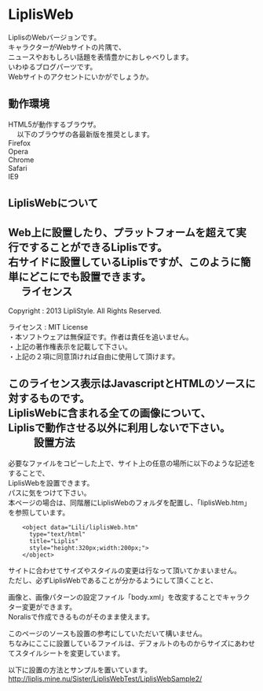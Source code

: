 LiplisWeb
=========

LiplisのWebバージョンです。  
キャラクターがWebサイトの片隅で、  
ニュースやおもしろい話題を表情豊かにおしゃべりします。  
いわゆるブログパーツです。  
Webサイトのアクセントにいかがでしょうか。  

動作環境
------
HTML5が動作するブラウザ。  
　
以下のブラウザの各最新版を推奨とします。  
Firefox  
Opera  
Chrome  
Safari  
IE9  

LiplisWebについて
------
Web上に設置したり、プラットフォームを超えて実行ですることができるLiplisです。  
右サイドに設置しているLiplisですが、このように簡単にどこにでも設置できます。  
　
ライセンス
------
Copyright : 2013 LipliStyle. All Rights Reserved.
 
ライセンス : MIT License  
・本ソフトウェアは無保証です。作者は責任を追いません。  
・上記の著作権表示を記載して下さい。  
・上記の２項に同意頂ければ自由に使用して頂けます。  

このライセンス表示はJavascriptとHTMLのソースに対するものです。  
LiplisWebに含まれる全ての画像について、  
Liplisで動作させる以外に利用しないで下さい。  
　
　
設置方法
------
必要なファイルをコピーした上で、サイト上の任意の場所に以下のような記述をすることで、  
LiplisWebを設置できます。  
パスに気をつけて下さい。  
本ページの場合は、同階層にLiplisWebのフォルダを配置し、「liplisWeb.htm」を参照しています。  

        <object data="Lili/liplisWeb.htm" 
          type="text/html" 
          title="Liplis" 
          style="height:320px;width:200px;">
        </object>

サイトに合わせてサイズやスタイルの変更は行なって頂いてかまいません。  
ただし、必ずLiplisWebであることが分かるようにして頂くことと、  

画像と、画像パターンの設定ファイル「body.xml」を改変することでキャラクター変更ができます。  
Noralisで作成できるものがそのまま使えます。  

このページのソースも設置の参考にしていただいて構いません。  
ちなみにここに設置しているファイルは、デフォルトのものからサイズにあわせてスタイルシートを変更しています。  

以下に設置の方法とサンプルを置いています。  
http://liplis.mine.nu/Sister/LiplisWebTest/LiplisWebSample2/
